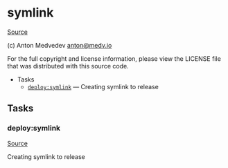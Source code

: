 <!-- DO NOT EDIT THIS FILE! -->
<!-- Instead edit recipe/deploy/symlink.php -->
<!-- Then run bin/docgen -->

# symlink

[Source](recipe/deploy/symlink.php)

(c) Anton Medvedev <anton@medv.io>

For the full copyright and license information, please view the LICENSE
file that was distributed with this source code.


* Tasks
  * [`deploy:symlink`](#deploy:symlink) — Creating symlink to release


## Tasks
### deploy:symlink
[Source](recipe/deploy/symlink.php#L11)

Creating symlink to release



